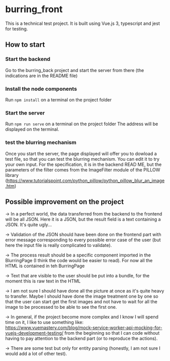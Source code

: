 # burring_front
This is a technical test project. It is built using Vue.js 3, typescript and jest for testing.

## How to start

### Start the backend
Go to the burring_back project and start the server from there (the indications are in the README file)

### Install the node components
Run `npm install` on a terminal on the project folder

### Start the server
Run `npm run serve` on a terminal on the project folder
The address will be displayed on the terminal.

### test the blurring mechanism
Once you start the server, the page displayed will offer you to dowload a test file, so that you can test the blurring mechanism.
You can edit it to try your own input. For the specification, it is in the backend READ ME, but the parameters of the filter
comes from the ImageFilter module of the PILLOW library (https://www.tutorialspoint.com/python_pillow/python_pillow_blur_an_image.htm)

## Possible improvement on the project
-> In a perfect world, the data transferred from the backend to the frontend will be all JSON. Here it is a JSON, 
but the result field is a text containing a JSON. It's quite ugly...

-> Validation of the JSON should have been done on the frontend part with error message corresponding to every
possible error case of the user (but here the input file is really complicated to validate).

-> The process result should be a specific component imported in the BlurringPage (I think the code would be easier to read).
For now all the HTML is contained in teh BurringPage

-> Text that are visible to the user should be put into a bundle, for the moment this is raw text in the HTML

-> I am not sure I should have done all the picture at once as it's quite heavy to transfer. Maybe I should have done the image treatment
one by one so that the user can start get the first images and not have to wait for all the image
to be processed to be able to see the first one.

-> In general, if the project become more complex and I know I will spend time on it, I like to use something like: 
https://www.vuemastery.com/blog/mock-service-worker-api-mocking-for-vuejs-development-testing/ from the beginning so that
I can code without having to pay attention to the backend part (or to reproduce the actions). 

-> There are some test but only for entity parsing (honestly, I am not sure I would add a lot of other test). 

